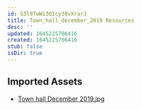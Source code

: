 ```yaml
---
id: G3l9TwWi3QIcy30vXrarJ
title: Town_hall_december_2019 Resources
desc: ''
updated: 1645225706416
created: 1645225706416
stub: false
isDir: true
---
```

## Imported Assets
- [Town hall December 2019.jpg](/assets/town-hall-december-2019-HCSgDqpBai6k.jpg)
